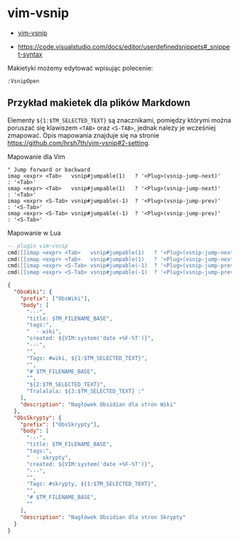 # vim-vsnip

- [vim-vsnip](https://github.com/hrsh7th/vim-vsnip)

- https://code.visualstudio.com/docs/editor/userdefinedsnippets#_snippet-syntax

Makietyki możemy edytować wpisując polecenie:

```
:VsnipOpen
```

## Przykład makietek dla plików Markdown

Elementy `${1:$TM_SELECTED_TEXT}` są znacznikami, pomiędzy którymi można poruszać się klawiszem
`<TAB>` oraz `<S-TAB>`, jednak należy je wcześniej zmapować. Opis mapowania znajduje się na stronie
https://github.com/hrsh7th/vim-vsnip#2-setting.

Mapowanie dla Vim

```vim
" Jump forward or backward
imap <expr> <Tab>   vsnip#jumpable(1)   ? '<Plug>(vsnip-jump-next)'      : '<Tab>'
smap <expr> <Tab>   vsnip#jumpable(1)   ? '<Plug>(vsnip-jump-next)'      : '<Tab>'
imap <expr> <S-Tab> vsnip#jumpable(-1)  ? '<Plug>(vsnip-jump-prev)'      : '<S-Tab>'
smap <expr> <S-Tab> vsnip#jumpable(-1)  ? '<Plug>(vsnip-jump-prev)'      : '<S-Tab>'
```

Mapowanie w Lua

```lua
-- plugin vim-vsnip
cmd([[imap <expr> <Tab>   vsnip#jumpable(1)   ? '<Plug>(vsnip-jump-next)'      : '<Tab>']])
cmd([[smap <expr> <Tab>   vsnip#jumpable(1)   ? '<Plug>(vsnip-jump-next)'      : '<Tab>']])
cmd([[imap <expr> <S-Tab> vsnip#jumpable(-1)  ? '<Plug>(vsnip-jump-prev)'      : '<S-Tab>']])
cmd([[smap <expr> <S-Tab> vsnip#jumpable(-1)  ? '<Plug>(vsnip-jump-prev)'      : '<S-Tab>']])
```

```json
{
  "ObsWiki": {
    "prefix": ["ObsWiki"],
    "body": [
      "---",
      "title: $TM_FILENAME_BASE",
      "tags:",
      "  - wiki",
      "created: ${VIM:system('date +%F-%T')}",
      "---",
      "",
      "Tags: #wiki, ${1:$TM_SELECTED_TEXT}",
      "",
      "# $TM_FILENAME_BASE",
      "",
      "${2:$TM_SELECTED_TEXT}",
      "Tralalala: ${3:$TM_SELECTED_TEXT} :"
    ],
    "description": "Nagłówek Obsidian dla stron Wiki"
  },
  "ObsSkrypty": {
    "prefix": ["ObsSkrypty"],
    "body": [
      "---",
      "title: $TM_FILENAME_BASE",
      "tags:",
      "  - skrypty",
      "created: ${VIM:system('date +%F-%T')}",
      "---",
      "",
      "Tags: #skrypty, ${1:$TM_SELECTED_TEXT}",
      "",
      "# $TM_FILENAME_BASE",
      ""
    ],
    "description": "Nagłówek Obsidian dla stron Skrypty"
  }
}
```
